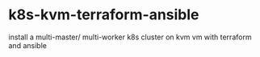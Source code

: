 # k8s-kvm-terraform-ansible
install a multi-master/ multi-worker k8s cluster on kvm vm with terraform and ansible
